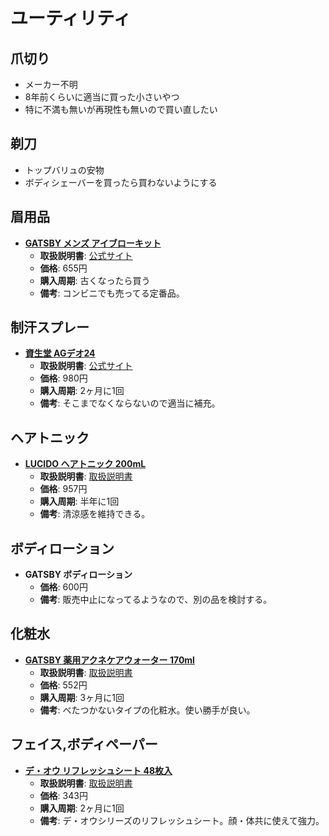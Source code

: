 ユーティリティ
====

爪切り
----

- メーカー不明
- 8年前くらいに適当に買った小さいやつ
- 特に不満も無いが再現性も無いので買い直したい

剃刀
----

- トップバリュの安物
- ボディシェーバーを買ったら買わないようにする

眉用品
----

- [**GATSBY メンズ アイブローキット**](https://www.amazon.co.jp/dp/B000FQOMWQ)
  - **取扱説明書**: [公式サイト](http://www.gatsby.jp/howtouse/facecare/gb-mens-eyebrow-kit/)
  - **価格**: 655円
  - **購入周期**: 古くなったら買う
  - **備考**: コンビニでも売ってる定番品。

制汗スプレー
----

- [**資生堂 AGデオ24**](https://lohaco.jp/product/2630342/)
  - **取扱説明書**: [公式サイト](http://www.shiseido.co.jp/sw/products/SWFG070410.seam?shohin_pl_c_cd=708201)
  - **価格**: 980円
  - **購入周期**: 2ヶ月に1回
  - **備考**: そこまでなくならないので適当に補充。

ヘアトニック
----

- [**LUCIDO ヘアトニック 200mL**](https://www.amazon.co.jp/dp/B000FQOOP6)
  - **取扱説明書**: [取扱説明書](http://www.lucido.jp/products/styling/basic_hair_tonic/)
  - **価格**: 957円
  - **購入周期**: 半年に1回
  - **備考**: 清涼感を維持できる。

ボディローション
----

- **GATSBY ボディローション**
  - **価格**: 600円
  - **備考**: 販売中止になってるようなので、別の品を検討する。

化粧水
----

- [**GATSBY 薬用アクネケアウォーター 170ml**](https://www.amazon.co.jp/dp/B00B7VIXEG)
  - **取扱説明書**: [取扱説明書](http://www.gatsby.jp/product/facecare/face-lotion/)
  - **価格**: 552円
  - **購入周期**: 3ヶ月に1回
  - **備考**: べたつかないタイプの化粧水。使い勝手が良い。

フェイス,ボディペーパー
----

- [**デ・オウ リフレッシュシート 48枚入**](https://www.amazon.co.jp/dp/B00IHPQ946)
  - **取扱説明書**: [取扱説明書](http://jp.rohto.com/mens-deou/wash-sheet/)
  - **価格**: 343円
  - **購入周期**: 2ヶ月に1回
  - **備考**: デ・オウシリーズのリフレッシュシート。顔・体共に使えて強力。
